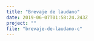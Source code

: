 ```yaml
---
title: "Brevaje de laudano"
date: 2019-06-07T01:58:24.243Z
project: ""
file: "brevaje-de-laudano-c"
---
```


